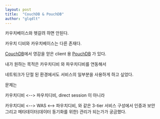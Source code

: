 ```yaml
---
layout: post
title:  "CouchDB & PouchDB"
author: "glqdlt"
---
```


카우치베이스와 헷갈려 하면 안된다. 

카우치 디비와 카우치베이스는 다른 존재다.

[CouchDB](http://couchdb.apache.org/)에서 영감을 얻은 client 용 [PouchDB](https://pouchdb.com/) 가 있다.

내가 원하는 목적은 카우치디비 와 파우치디비를 연동해서

네트워크가 단절 된 환경에서도 서비스의 일부분을 사용하게 하고 싶었다.

문제는

카우치디비 <--> 파우치디비, direct session 이 아니라

카우치디비 <--> WAS <--> 파우치디비, 와 같은 3-tier 서비스 구성에서 인증과 보안 그리고 메타데이터(데이터 동기화를 위한) 관리가 되는가가 궁금했다.
